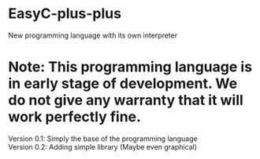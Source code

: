 # EasyC-plus-plus
New programming language with its own interpreter
# Note: This programming language is in early stage of development. We do not give any warranty that it will work perfectly fine.

Version 0.1: Simply the base of the programming language  
Version 0.2: Adding simple library (Maybe even graphical)  
